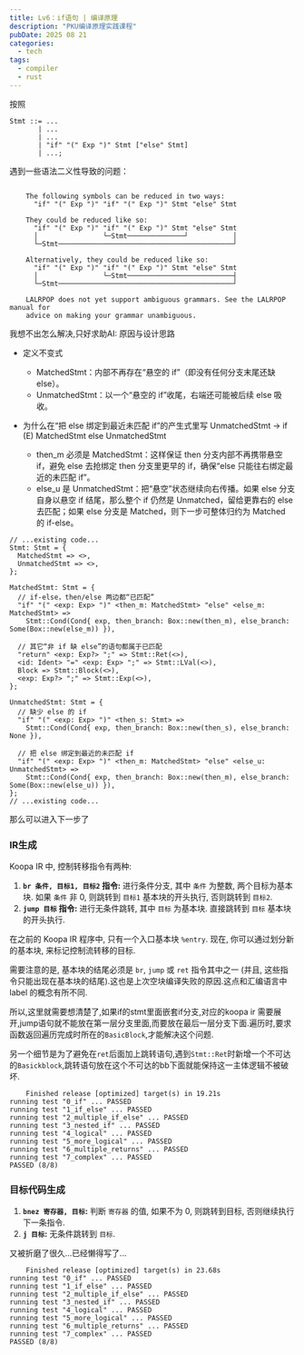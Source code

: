```yaml
---
title: Lv6：if语句 | 编译原理
description: "PKU编译原理实践课程"
pubDate: 2025 08 21 
categories: 
  - tech
tags:
  - compiler
  - rust
---
```


按照
```ebnf
Stmt ::= ...
       | ...
       | ...
       | "if" "(" Exp ")" Stmt ["else" Stmt]
       | ...;
```
遇到一些语法二义性导致的问题：

```

    The following symbols can be reduced in two ways:
      "if" "(" Exp ")" "if" "(" Exp ")" Stmt "else" Stmt

    They could be reduced like so:
      "if" "(" Exp ")" "if" "(" Exp ")" Stmt "else" Stmt
      │                └─Stmt──────────────┘           │
      └─Stmt───────────────────────────────────────────┘

    Alternatively, they could be reduced like so:
      "if" "(" Exp ")" "if" "(" Exp ")" Stmt "else" Stmt
      │                └─Stmt──────────────────────────┤
      └─Stmt───────────────────────────────────────────┘

    LALRPOP does not yet support ambiguous grammars. See the LALRPOP manual for
    advice on making your grammar unambiguous.
```

我想不出怎么解决,只好求助AI:
原因与设计思路

- 定义不变式
    
    - MatchedStmt：内部不再存在“悬空的 if”（即没有任何分支末尾还缺 else）。
    - UnmatchedStmt：以一个“悬空的 if”收尾，右端还可能被后续 else 吸收。
- 为什么在“把 else 绑定到最近未匹配 if”的产生式里写 UnmatchedStmt -> if (E) MatchedStmt else UnmatchedStmt
    
    - then_m 必须是 MatchedStmt：这样保证 then 分支内部不再携带悬空 if，避免 else 去抢绑定 then 分支里更早的 if，确保“else 只能往右绑定最近的未匹配 if”。
    - else_u 是 UnmatchedStmt：把“悬空”状态继续向右传播。如果 else 分支自身以悬空 if 结尾，那么整个 if 仍然是 Unmatched，留给更靠右的 else 去匹配；如果 else 分支是 Matched，则下一步可整体归约为 Matched 的 if-else。

```
// ...existing code...
Stmt: Stmt = {
  MatchedStmt => <>,
  UnmatchedStmt => <>,
};

MatchedStmt: Stmt = {
  // if-else，then/else 两边都“已匹配”
  "if" "(" <exp: Exp> ")" <then_m: MatchedStmt> "else" <else_m: MatchedStmt> =>
    Stmt::Cond(Cond{ exp, then_branch: Box::new(then_m), else_branch: Some(Box::new(else_m)) }),

  // 其它“非 if 缺 else”的语句都属于已匹配
  "return" <exp: Exp?> ";" => Stmt::Ret(<>),
  <id: Ident> "=" <exp: Exp> ";" => Stmt::LVal(<>),
  Block => Stmt::Block(<>),
  <exp: Exp?> ";" => Stmt::Exp(<>),
};

UnmatchedStmt: Stmt = {
  // 缺少 else 的 if
  "if" "(" <exp: Exp> ")" <then_s: Stmt> =>
    Stmt::Cond(Cond{ exp, then_branch: Box::new(then_s), else_branch: None }),

  // 把 else 绑定到最近的未匹配 if
  "if" "(" <exp: Exp> ")" <then_m: MatchedStmt> "else" <else_u: UnmatchedStmt> =>
    Stmt::Cond(Cond{ exp, then_branch: Box::new(then_m), else_branch: Some(Box::new(else_u)) }),
};
// ...existing code...
```

那么可以进入下一步了
### IR生成
Koopa IR 中, 控制转移指令有两种:

1. **`br 条件, 目标1, 目标2` 指令:** 进行条件分支, 其中 `条件` 为整数, 两个目标为基本块. 如果 `条件` 非 0, 则跳转到 `目标1` 基本块的开头执行, 否则跳转到 `目标2`.
2. **`jump 目标` 指令:** 进行无条件跳转, 其中 `目标` 为基本块. 直接跳转到 `目标` 基本块的开头执行.

在之前的 Koopa IR 程序中, 只有一个入口基本块 `%entry`. 现在, 你可以通过划分新的基本块, 来标记控制流转移的目标.

需要注意的是, 基本块的结尾必须是 `br`, `jump` 或 `ret` 指令其中之一 (并且, 这些指令只能出现在基本块的结尾).这也是上次空块编译失败的原因.这点和汇编语言中 label 的概念有所不同.

所以,这里就需要想清楚了,如果if的stmt里面嵌套if分支,对应的koopa  ir  需要展开,jump语句就不能放在第一层分支里面,而要放在最后一层分支下面.遍历时,要求函数返回遍历完成时所在的`BasicBlock`,才能解决这个问题.

另一个细节是为了避免在`ret`后面加上跳转语句,遇到`Stmt::Ret`时新增一个不可达的`Basickblock`,跳转语句放在这个不可达的bb下面就能保持这一主体逻辑不被破坏.

```
    Finished release [optimized] target(s) in 19.21s
running test "0_if" ... PASSED
running test "1_if_else" ... PASSED
running test "2_multiple_if_else" ... PASSED
running test "3_nested_if" ... PASSED
running test "4_logical" ... PASSED
running test "5_more_logical" ... PASSED
running test "6_multiple_returns" ... PASSED
running test "7_complex" ... PASSED
PASSED (8/8)
```

### 目标代码生成

1. **`bnez 寄存器, 目标`:** 判断 `寄存器` 的值, 如果不为 0, 则跳转到目标, 否则继续执行下一条指令.
2. **`j 目标`:** 无条件跳转到 `目标`.


又被折磨了很久...已经懒得写了...


```
    Finished release [optimized] target(s) in 23.68s
running test "0_if" ... PASSED
running test "1_if_else" ... PASSED
running test "2_multiple_if_else" ... PASSED
running test "3_nested_if" ... PASSED
running test "4_logical" ... PASSED
running test "5_more_logical" ... PASSED
running test "6_multiple_returns" ... PASSED
running test "7_complex" ... PASSED
PASSED (8/8)
```